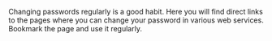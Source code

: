 Changing passwords regularly is a good habit. Here you will find direct links to the pages where you can change your password in various web services. Bookmark the page and use it regularly.
